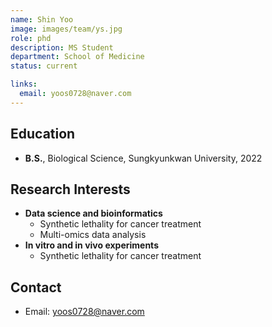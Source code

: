 ```yaml
---
name: Shin Yoo
image: images/team/ys.jpg
role: phd
description: MS Student
department: School of Medicine
status: current

links:
  email: yoos0728@naver.com
---
```


## Education

* **B.S.**, Biological Science, Sungkyunkwan University, 2022

## Research Interests

* **Data science and bioinformatics**
    - Synthetic lethality for cancer treatment
    - Multi-omics data analysis
* **In vitro and in vivo experiments**
    - Synthetic lethality for cancer treatment

## Contact

* Email: yoos0728@naver.com
